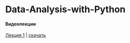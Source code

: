 # Data-Analysis-with-Python

#### Видеолекции

[Лекция 1](https://www.youtube.com/watch?v=kxjr9OcxvlM&t=3429s) | [скачать](https://drive.google.com/uc?export=download&id=1mPiA-54cbB4KLe-ReMXByzMhtC4oqHF6)
